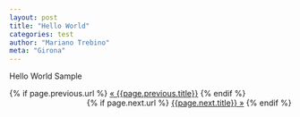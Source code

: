 ```yaml
---
layout: post
title: "Hello World"
categories: test
author: "Mariano Trebino"
meta: "Girona"
---
```


Hello World Sample


<div class="pagination">  
	<div class="prev" align=left>
	  {% if page.previous.url %}  
	    <a class="prev" href="{{page.previous.url}}">&laquo; {{page.previous.title}}</a>  
	  {% endif %}  
	 </div>
	<div class="prev" align=right>
	  {% if page.next.url %}  
	    <a class="next" href="{{page.next.url}}">{{page.next.title}} &raquo;</a>  
	  {% endif %}  
	</div>
</div>  